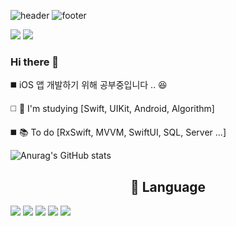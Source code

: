 ![header](https://capsule-render.vercel.app/api?type=Slice&color=gradient&height=200&animation=twinkling&section=header&text=Yang%20seunghyun&fontSize=70)
![footer](https://capsule-render.vercel.app/api?section=footer&type=Waving&color=gradient)

<a href="https://dev-with-precious-dreams.tistory.com/"  target="_blank"><img src="https://img.shields.io/badge/BLOG-lightgray?style=flat-square&logo=velog&logoColor=white"/></a> <img src="https://img.shields.io/badge/happysh_s2@naver.com-yellow?style=flat-square&logo=Gmail&logoColor=email"/></a>

### Hi there 👋

:black_medium_square: iOS 앱 개발하기 위해 공부중입니다 .. 😆

:white_medium_square: 🌱  I'm studying [Swift, UIKit, Android, Algorithm]

:black_medium_square: 📚 To do [RxSwift, MVVM, SwiftUI, SQL, Server ...]

![Anurag's GitHub stats](https://github-readme-stats.vercel.app/api?username=SHcommit&show_icons=true&theme=react)

<div align=center><h2>📜  Language</h2></div>

</a> <img src="https://img.shields.io/badge/C-A8B9CC?style=flat-square&logo=C&logoColor=white"/> </a> <img src="https://img.shields.io/badge/c++-00599C?style=flat-square&logo=c%2B%2B&logoColor=white"/></a> <img src="https://img.shields.io/badge/swift-F54A2A?style=flat-square&logo=swift&logoColor=white"/></a> <img src="https://img.shields.io/badge/Java-007396?style=flat-square&logo=Java&logoColor=white"/></a> <img  src="https://img.shields.io/badge/github-181717?style=flat-square&logo=github&logoColor=white">

